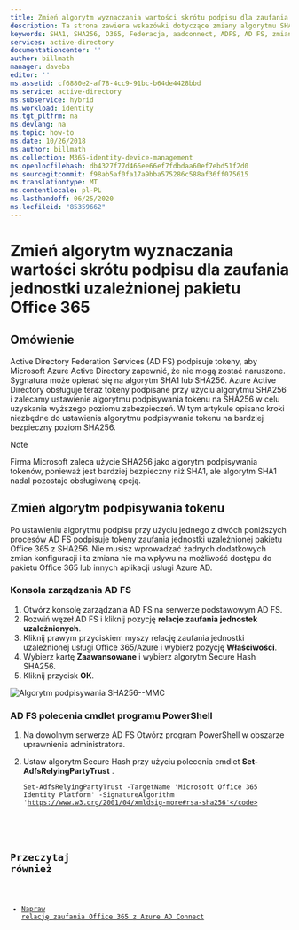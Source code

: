 ```yaml
---
title: Zmień algorytm wyznaczania wartości skrótu podpisu dla zaufania jednostki uzależnionej Office 365 — Azure
description: Ta strona zawiera wskazówki dotyczące zmiany algorytmu SHA dla relacji zaufania federacji z pakietem Office 365
keywords: SHA1, SHA256, O365, Federacja, aadconnect, ADFS, AD FS, zmiana SHA, zaufanie federacji, zaufanie jednostki uzależnionej
services: active-directory
documentationcenter: ''
author: billmath
manager: daveba
editor: ''
ms.assetid: cf6880e2-af78-4cc9-91bc-b64de4428bbd
ms.service: active-directory
ms.subservice: hybrid
ms.workload: identity
ms.tgt_pltfrm: na
ms.devlang: na
ms.topic: how-to
ms.date: 10/26/2018
ms.author: billmath
ms.collection: M365-identity-device-management
ms.openlocfilehash: db4327f77d466ee66ef7fdbdaa60ef7ebd51f2d0
ms.sourcegitcommit: f98ab5af0fa17a9bba575286c588af36ff075615
ms.translationtype: MT
ms.contentlocale: pl-PL
ms.lasthandoff: 06/25/2020
ms.locfileid: "85359662"
---
```

# <a name="change-signature-hash-algorithm-for-office-365-relying-party-trust"></a>Zmień algorytm wyznaczania wartości skrótu podpisu dla zaufania jednostki uzależnionej pakietu Office 365
## <a name="overview"></a>Omówienie
Active Directory Federation Services (AD FS) podpisuje tokeny, aby Microsoft Azure Active Directory zapewnić, że nie mogą zostać naruszone. Sygnatura może opierać się na algorytm SHA1 lub SHA256. Azure Active Directory obsługuje teraz tokeny podpisane przy użyciu algorytmu SHA256 i zalecamy ustawienie algorytmu podpisywania tokenu na SHA256 w celu uzyskania wyższego poziomu zabezpieczeń. W tym artykule opisano kroki niezbędne do ustawienia algorytmu podpisywania tokenu na bardziej bezpieczny poziom SHA256.

>[!NOTE]
>Firma Microsoft zaleca użycie SHA256 jako algorytm podpisywania tokenów, ponieważ jest bardziej bezpieczny niż SHA1, ale algorytm SHA1 nadal pozostaje obsługiwaną opcją.

## <a name="change-the-token-signing-algorithm"></a>Zmień algorytm podpisywania tokenu
Po ustawieniu algorytmu podpisu przy użyciu jednego z dwóch poniższych procesów AD FS podpisuje tokeny zaufania jednostki uzależnionej pakietu Office 365 z SHA256. Nie musisz wprowadzać żadnych dodatkowych zmian konfiguracji i ta zmiana nie ma wpływu na możliwość dostępu do pakietu Office 365 lub innych aplikacji usługi Azure AD.

### <a name="ad-fs-management-console"></a>Konsola zarządzania AD FS
1. Otwórz konsolę zarządzania AD FS na serwerze podstawowym AD FS.
2. Rozwiń węzeł AD FS i kliknij pozycję **relacje zaufania jednostek uzależnionych**.
3. Kliknij prawym przyciskiem myszy relację zaufania jednostki uzależnionej usługi Office 365/Azure i wybierz pozycję **Właściwości**.
4. Wybierz kartę **Zaawansowane** i wybierz algorytm Secure Hash SHA256.
5. Kliknij przycisk **OK**.

![Algorytm podpisywania SHA256--MMC](./media/how-to-connect-fed-sha256-guidance/mmc.png)

### <a name="ad-fs-powershell-cmdlets"></a>AD FS polecenia cmdlet programu PowerShell
1. Na dowolnym serwerze AD FS Otwórz program PowerShell w obszarze uprawnienia administratora.
2. Ustaw algorytm Secure Hash przy użyciu polecenia cmdlet **Set-AdfsRelyingPartyTrust** .
   
   <code>Set-AdfsRelyingPartyTrust -TargetName 'Microsoft Office 365 Identity Platform' -SignatureAlgorithm 'https://www.w3.org/2001/04/xmldsig-more#rsa-sha256'</code>

## <a name="also-read"></a>Przeczytaj również
* [Napraw relację zaufania Office 365 z Azure AD Connect](how-to-connect-fed-management.md#repairthetrust)

